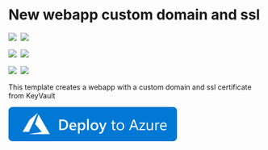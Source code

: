 # New webapp custom domain and ssl

<IMG SRC="https://azurequickstartsservice.blob.core.windows.net/badges/webapp-keyvault-ssl/PublicLastTestDate.svg" />&nbsp;
<IMG SRC="https://azurequickstartsservice.blob.core.windows.net/badges/webapp-keyvault-ssl/PublicDeployment.svg" />&nbsp;

<IMG SRC="https://azurequickstartsservice.blob.core.windows.net/badges/webapp-keyvault-ssl/FairfaxLastTestDate.svg" />&nbsp;
<IMG SRC="https://azurequickstartsservice.blob.core.windows.net/badges/webapp-keyvault-ssl/FairfaxDeployment.svg" />&nbsp;

<IMG SRC="https://azurequickstartsservice.blob.core.windows.net/badges/webapp-keyvault-ssl/BestPracticeResult.svg" />&nbsp;
<IMG SRC="https://azurequickstartsservice.blob.core.windows.net/badges/webapp-keyvault-ssl/CredScanResult.svg" />&nbsp;

This template creates a webapp with a custom domain and ssl certificate from KeyVault

[![Deploy to Azure](https://raw.githubusercontent.com/Azure/azure-quickstart-templates/master/1-CONTRIBUTION-GUIDE/images/deploytoazure.svg?sanitize=true)](https://portal.azure.com/#create/Microsoft.Template/uri/https%3A%2F%2Fraw.githubusercontent.com%2FAzure%2Fazure-quickstart-templates%2Fmaster%2Fwebapp-keyvault-ssl%2Fazuredeploy.json)


